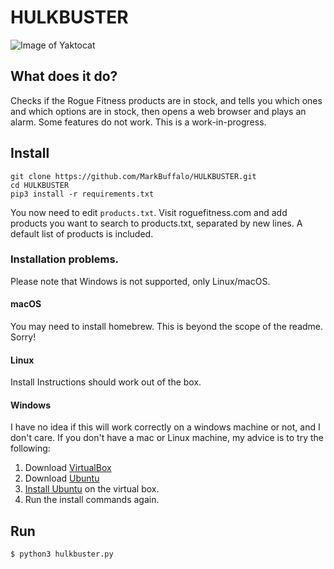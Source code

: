 # HULKBUSTER

![Image of Yaktocat](https://i.imgur.com/yO15yxI.png)

## What does it do?

Checks if the Rogue Fitness products are in stock, and tells you which ones and which options are in stock, then opens a web browser and plays an alarm. Some features do not work. This is a work-in-progress.

## Install
```
git clone https://github.com/MarkBuffalo/HULKBUSTER.git
cd HULKBUSTER 
pip3 install -r requirements.txt
```
You now need to edit `products.txt`. Visit roguefitness.com and add products you want to search to products.txt, separated by new lines. A default list of products is included.

### Installation problems. 

Please note that Windows is not supported, only Linux/macOS. 

#### macOS

You may need to install homebrew. This is beyond the scope of the readme. Sorry!

#### Linux

Install Instructions should work out of the box.

#### Windows  
I have no idea if this will work correctly on a windows machine or not, and I don't care. If you don't have a mac or Linux machine, my advice is to try the following:

1. Download [VirtualBox](https://www.virtualbox.org/wiki/Downloads)
2. Download [Ubuntu](https://ubuntu.com/download/desktop)
3. [Install Ubuntu](https://www.youtube.com/watch?v=diIW3fgewhI) on the virtual box.
4. Run the install commands again.

## Run 
```
$ python3 hulkbuster.py
```
